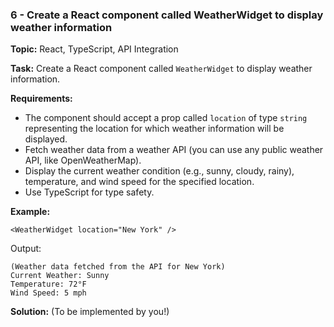 ### 6 - Create a React component called WeatherWidget to display weather information

**Topic:** React, TypeScript, API Integration

**Task:**
Create a React component called `WeatherWidget` to display weather information.

**Requirements:**

-   The component should accept a prop called `location` of type `string` representing the location for which weather information will be displayed.
-   Fetch weather data from a weather API (you can use any public weather API, like OpenWeatherMap).
-   Display the current weather condition (e.g., sunny, cloudy, rainy), temperature, and wind speed for the specified location.
-   Use TypeScript for type safety.

**Example:**

```tsx
<WeatherWidget location="New York" />
```

Output:

```
(Weather data fetched from the API for New York)
Current Weather: Sunny
Temperature: 72°F
Wind Speed: 5 mph
```

**Solution:** (To be implemented by you!)
